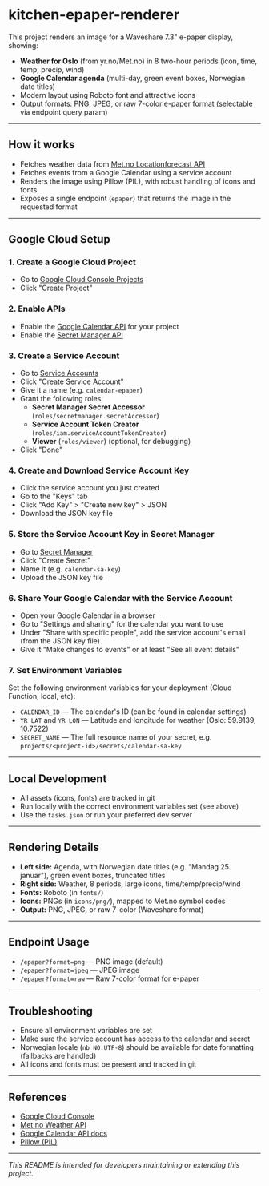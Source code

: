 # kitchen-epaper-renderer

This project renders an image for a Waveshare 7.3" e-paper display, showing:
- **Weather for Oslo** (from yr.no/Met.no) in 8 two-hour periods (icon, time, temp, precip, wind)
- **Google Calendar agenda** (multi-day, green event boxes, Norwegian date titles)
- Modern layout using Roboto font and attractive icons
- Output formats: PNG, JPEG, or raw 7-color e-paper format (selectable via endpoint query param)

---

## How it works
- Fetches weather data from [Met.no Locationforecast API](https://api.met.no/weatherapi/locationforecast/2.0/documentation)
- Fetches events from a Google Calendar using a service account
- Renders the image using Pillow (PIL), with robust handling of icons and fonts
- Exposes a single endpoint (`epaper`) that returns the image in the requested format

---

## Google Cloud Setup

### 1. Create a Google Cloud Project
- Go to [Google Cloud Console Projects](https://console.cloud.google.com/cloud-resource-manager)
- Click "Create Project"

### 2. Enable APIs
- Enable the [Google Calendar API](https://console.cloud.google.com/apis/library/calendar.googleapis.com) for your project
- Enable the [Secret Manager API](https://console.cloud.google.com/apis/library/secretmanager.googleapis.com)

### 3. Create a Service Account
- Go to [Service Accounts](https://console.cloud.google.com/iam-admin/serviceaccounts)
- Click "Create Service Account"
- Give it a name (e.g. `calendar-epaper`)
- Grant the following roles:
  - **Secret Manager Secret Accessor** (`roles/secretmanager.secretAccessor`)
  - **Service Account Token Creator** (`roles/iam.serviceAccountTokenCreator`)
  - **Viewer** (`roles/viewer`) (optional, for debugging)
- Click "Done"

### 4. Create and Download Service Account Key
- Click the service account you just created
- Go to the "Keys" tab
- Click "Add Key" > "Create new key" > JSON
- Download the JSON key file

### 5. Store the Service Account Key in Secret Manager
- Go to [Secret Manager](https://console.cloud.google.com/security/secret-manager)
- Click "Create Secret"
- Name it (e.g. `calendar-sa-key`)
- Upload the JSON key file

### 6. Share Your Google Calendar with the Service Account
- Open your Google Calendar in a browser
- Go to "Settings and sharing" for the calendar you want to use
- Under "Share with specific people", add the service account's email (from the JSON key file)
- Give it "Make changes to events" or at least "See all event details"

### 7. Set Environment Variables
Set the following environment variables for your deployment (Cloud Function, local, etc):
- `CALENDAR_ID` — The calendar's ID (can be found in calendar settings)
- `YR_LAT` and `YR_LON` — Latitude and longitude for weather (Oslo: 59.9139, 10.7522)
- `SECRET_NAME` — The full resource name of your secret, e.g. `projects/<project-id>/secrets/calendar-sa-key`

---

## Local Development
- All assets (icons, fonts) are tracked in git
- Run locally with the correct environment variables set (see above)
- Use the `tasks.json` or run your preferred dev server

---

## Rendering Details
- **Left side:** Agenda, with Norwegian date titles (e.g. "Mandag 25. januar"), green event boxes, truncated titles
- **Right side:** Weather, 8 periods, large icons, time/temp/precip/wind
- **Fonts:** Roboto (in `fonts/`)
- **Icons:** PNGs (in `icons/png/`), mapped to Met.no symbol codes
- **Output:** PNG, JPEG, or raw 7-color (Waveshare format)

---

## Endpoint Usage
- `/epaper?format=png` — PNG image (default)
- `/epaper?format=jpeg` — JPEG image
- `/epaper?format=raw` — Raw 7-color format for e-paper

---

## Troubleshooting
- Ensure all environment variables are set
- Make sure the service account has access to the calendar and secret
- Norwegian locale (`nb_NO.UTF-8`) should be available for date formatting (fallbacks are handled)
- All icons and fonts must be present and tracked in git

---

## References
- [Google Cloud Console](https://console.cloud.google.com/)
- [Met.no Weather API](https://api.met.no/weatherapi/locationforecast/2.0/documentation)
- [Google Calendar API docs](https://developers.google.com/calendar/api)
- [Pillow (PIL)](https://pillow.readthedocs.io/en/stable/)

---

*This README is intended for developers maintaining or extending this project.*
